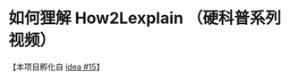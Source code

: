 # 如何狸解 How2Lexplain （硬科普系列视频）

【本项目孵化自 [idea #15](https://github.com/orgs/uupers/teams/daily-idea/discussions/15)】



